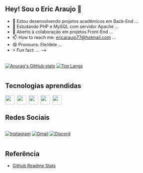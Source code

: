 ## Hey! Sou o Eric Araujo 👋

- 🔭 Estou desenvolvendo projetos acadêmicos em Back-End ...
- 🌱 Estudando PHP e MySQL com servidor Apache ...
- 👯 Aberto à colaboração em projetos Front-End ...
- 📫 How to reach me: ericaraujo77@hotmail.com ...
- 😄 Pronouns: Ele/dele ...
- ⚡ Fun fact: ...
-->

<div style="display: inline-block; margin-left:"50px;">
    
  [![Anurag's GitHub stats](https://github-readme-stats.vercel.app/api?username=eric-l-araujo&count_private=true&theme=tokyonight&show_icons=true)](https://github.com/anuraghazra/github-readme-stats&count_private=true)
  [![Top Langs](https://github-readme-stats.vercel.app/api/top-langs/?username=eric-l-araujo&layout=compact&theme=tokyonight)](https://github.com/anuraghazra/github-readme-stats)
</div>

## Tecnologias aprendidas

<div style="display: inline-flex;">
    <img src="https://cdn.jsdelivr.net/gh/devicons/devicon@latest/icons/html5/html5-original.svg" width="30" height="30" />
    &nbsp;&nbsp;
    <img src="https://cdn.jsdelivr.net/gh/devicons/devicon@latest/icons/css3/css3-original.svg" width="30" height="30" />
    &nbsp;&nbsp;
    <img src="https://cdn.jsdelivr.net/gh/devicons/devicon@latest/icons/javascript/javascript-original.svg" width="30" height="30" />
    &nbsp;&nbsp;
    <img src="https://cdn.jsdelivr.net/gh/devicons/devicon@latest/icons/php/php-original.svg" width="30" height="30" />
    &nbsp;&nbsp;
    <img src="https://cdn.jsdelivr.net/gh/devicons/devicon@latest/icons/python/python-original.svg" width="30" height="30" />
                    
</div>
 <div>

## Redes Sociais

<div style="display:inline-block;">    
    
[![Instagram](https://img.shields.io/badge/Instagram-%23F44336?style=for-the-badge&logo=instagram&logoColor=%23ffffff)](https://www.instagram.com/eric.araujo03)
[![Gmail](https://img.shields.io/badge/Gmail--red?style=for-the-badge&logo=gmail&label=gmail&labelColor=%23ffffff&color=%23ffffff)](mailto:ericaraujo@souunisuam.com.br)
[![Discord](https://img.shields.io/badge/eri.lui-discord-%23313338?style=for-the-badge&logo=discord&logoColor=%23ffffff&labelColor=%23313338)](https://discord.com/users/eri.lui)
</div> 

## Referência

- [Github Readme Stats](https://github.com/anuraghazra/github-readme-stats/tree/master)


                   
          


